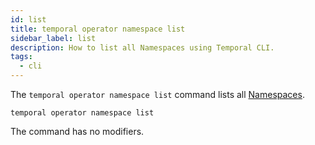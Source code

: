 ```yaml
---
id: list
title: temporal operator namespace list
sidebar_label: list
description: How to list all Namespaces using Temporal CLI.
tags:
  - cli
---
```


The `temporal operator namespace list` command lists all [Namespaces](/namespaces).

`temporal operator namespace list`

The command has no modifiers.
